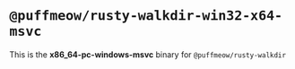 # `@puffmeow/rusty-walkdir-win32-x64-msvc`

This is the **x86_64-pc-windows-msvc** binary for `@puffmeow/rusty-walkdir`
